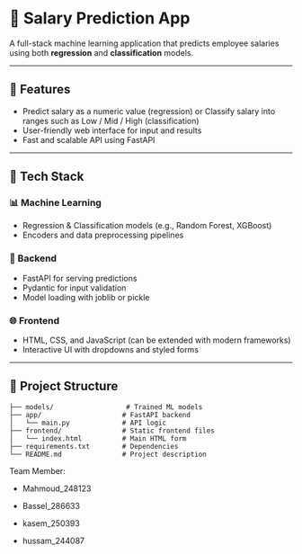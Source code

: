 # 💼 Salary Prediction App

A full-stack machine learning application that predicts employee salaries using both **regression** and **classification** models.

---

## 🚀 Features

- Predict salary as a numeric value (regression) or Classify salary into ranges such as Low / Mid / High (classification)
- User-friendly web interface for input and results
- Fast and scalable API using FastAPI

---

## 🧠 Tech Stack

### 📊 Machine Learning
- Regression & Classification models (e.g., Random Forest, XGBoost)
- Encoders and data preprocessing pipelines

### 👥 Backend
- FastAPI for serving predictions
- Pydantic for input validation
- Model loading with joblib or pickle

### 🌐 Frontend
- HTML, CSS, and JavaScript (can be extended with modern frameworks)
- Interactive UI with dropdowns and styled forms

---

## 📁 Project Structure

```
├── models/                  # Trained ML models
├── app/                    # FastAPI backend
│   └── main.py             # API logic
├── frontend/               # Static frontend files
│   └── index.html          # Main HTML form
├── requirements.txt        # Dependencies
└── README.md               # Project description
```

Team Member:
* Mahmoud_248123

* Bassel_286633

* kasem_250393

* hussam_244087